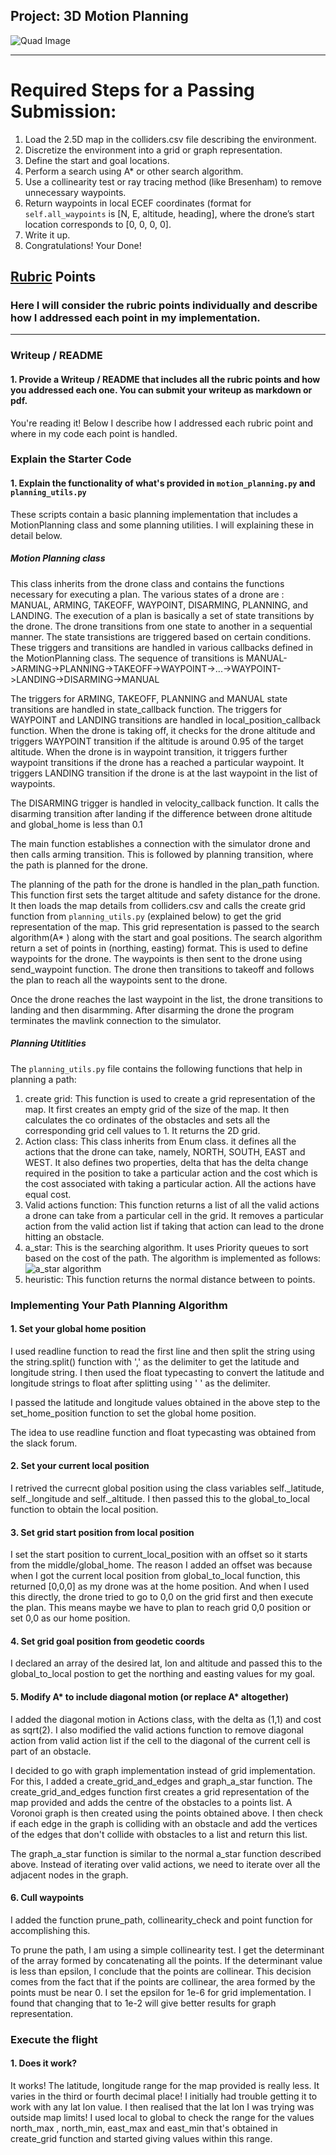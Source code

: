 ## Project: 3D Motion Planning
![Quad Image](./misc/enroute.png)

---


# Required Steps for a Passing Submission:
1. Load the 2.5D map in the colliders.csv file describing the environment.
2. Discretize the environment into a grid or graph representation.
3. Define the start and goal locations.
4. Perform a search using A* or other search algorithm.
5. Use a collinearity test or ray tracing method (like Bresenham) to remove unnecessary waypoints.
6. Return waypoints in local ECEF coordinates (format for `self.all_waypoints` is [N, E, altitude, heading], where the drone’s start location corresponds to [0, 0, 0, 0].
7. Write it up.
8. Congratulations!  Your Done!

## [Rubric](https://review.udacity.com/#!/rubrics/1534/view) Points
### Here I will consider the rubric points individually and describe how I addressed each point in my implementation.  

---
### Writeup / README

#### 1. Provide a Writeup / README that includes all the rubric points and how you addressed each one.  You can submit your writeup as markdown or pdf.  

You're reading it! Below I describe how I addressed each rubric point and where in my code each point is handled.

### Explain the Starter Code

#### 1. Explain the functionality of what's provided in `motion_planning.py` and `planning_utils.py`
These scripts contain a basic planning implementation that includes a MotionPlanning class and some planning utilities. I will explaining these in detail below.

##### Motion Planning class
This class inherits from the drone class and contains the functions necessary for executing a plan.
The various states of a drone are : MANUAL, ARMING, TAKEOFF, WAYPOINT, DISARMING, PLANNING, and LANDING. The execution of a plan is basically a set of state transitions by the drone. The drone transitions from one state to another in a sequential manner. The state transistions are triggered based on certain conditions. These triggers and transitions are handled in various callbacks defined in the MotionPlanning class. The sequence of transitions is 
MANUAL->ARMING->PLANNING->TAKEOFF->WAYPOINT->...->WAYPOINT->LANDING->DISARMING->MANUAL

The triggers for ARMING, TAKEOFF, PLANNING and MANUAL state transitions are handled in state_callback function. The triggers for WAYPOINT and LANDING transitions are handled in local_position_callback function. When the drone is taking off, it checks for the drone altitude and triggers WAYPOINT transition if the altitude is around 0.95 of the target altitude. When the drone is in waypoint transition, it triggers further waypoint transitions if the drone has a reached a particular waypoint. It triggers LANDING transition if the drone is at the last waypoint in the list of waypoints. 

The DISARMING trigger is handled in velocity_callback function. It calls the disarming transition after landing if the difference between drone altitude and global_home is less than 0.1

The main function establishes a connection with the simulator drone and then calls arming transition. This is followed by planning transition, where the path is planned for the drone.

The planning of the path for the drone is handled in the plan_path function. This function first sets the target altitude and safety distance for the drone. It then loads the map details from colliders.csv and calls the create grid function from `planning_utils.py` (explained below) to get the grid representation of the map. This grid representation is passed to the search algorithm(A* ) along with the start and goal positions. The search algorithm return a set of points in (northing, easting) format. This is used to define waypoints for the drone. The waypoints is then sent to the drone using send_waypoint function. The drone then transitions to takeoff and follows the plan to reach all the waypoints sent to the drone.

Once the drone reaches the last waypoint in the list, the drone transitions to landing and then disarmming. After disarming the drone the program terminates the mavlink connection to the simulator.


##### Planning Utitlities
The  `planning_utils.py` file contains the following functions that help in planning a path:
1. create grid: This function is used to create a grid representation of the map. It first creates an empty grid of the size of the map. It then calculates the co ordinates of the obstacles and sets all the corresponding grid cell values to 1. It returns the 2D grid.
2. Action class: This class inherits from Enum class. it defines all the actions that the drone can take, namely, NORTH, SOUTH, EAST and WEST. It also defines two properties, delta that has the delta change required in the position to take a particular action and the cost which is the cost associated with taking a particular action. All the actions have equal cost.
3. Valid actions function: This function returns a list of all the valid actions a drone can take from a particular cell in the grid. It removes a particular action from the valid action list if taking that action can lead to the drone hitting an obstacle.
4. a_star: This is the searching algorithm. It uses Priority queues to sort based on the cost of the path. The algorithm is implemented as follows:
![a_star algorithm](./misc/a_star.png)
5. heuristic: This function returns the normal distance between to points.

### Implementing Your Path Planning Algorithm

#### 1. Set your global home position
I used readline function to read the first line and then split the string using the string.split() function with ',' as the delimiter to get the latitude and longitude string. I then used the float typecasting to convert the latitude and longitude strings to float after splitting using ' ' as the delimiter.

I passed the latitude and longitude values obtained in the above step to the set_home_position function to set the global home position.

The idea to use readline function and float typecasting was obtained from the slack forum.

#### 2. Set your current local position

I retrived the currecnt global position using the class variables self.\_latitude, self.\_longitude and self.\_altitude. I then passed this to the global_to_local function to obtain the local position.


#### 3. Set grid start position from local position

I set the start position to current_local_position with an offset so it starts from the middle/global_home. The reason I added an offset was because when I got the current local position from global_to_local function, this returned [0,0,0] as  my drone was at the home position. And when I used this directly, the drone tried to go to 0,0 on the grid first and then execute the plan. This means maybe we have to plan to reach grid 0,0 position or set 0,0 as our home position.

#### 4. Set grid goal position from geodetic coords
I declared an array of the desired lat, lon and altitude and passed this to the global_to_local postion to get the northing and easting values for my goal.

#### 5. Modify A* to include diagonal motion (or replace A* altogether)

I added the diagonal motion in Actions class, with the delta as (1,1) and cost as sqrt(2).
I also modified the valid actions function to remove diagonal action from valid action list if the cell to the diagonal of the current cell is part of an obstacle.

I decided to go with graph implementation instead of grid implementation. For this, I added a create_grid_and_edges and graph_a_star function.
The create_grid_and_edges function first creates a grid representation of the map provided and adds the centre of the obstacles to a points list. A Voronoi graph is then created using the points obtained above. I then check if each edge in the graph is colliding with an obstacle and add the vertices of the edges that don't collide with obstacles to a list and return this list.

The graph_a_star function is similar to the normal a_star function described above. Instead of iterating over valid actions, we need to iterate over all the adjacent nodes in the graph.

#### 6. Cull waypoints 
I added the function prune_path, collinearity_check and point function for accomplishing this.

To prune the path, I am using a simple collinearity test. I get the determinant of the array formed by concatenating all the points. If the determinant value is less than epsilon, I conclude that the points are collinear. This decision comes from the fact that if the points are collinear, the area formed by the points must be near 0. I set the epsilon for 1e-6 for grid implementation. I found that changing that to 1e-2 will give better results for graph representation.



### Execute the flight
#### 1. Does it work?
It works! The latitude, longitude range for the map provided is really less. It varies in the third or fourth decimal place! I initially had trouble getting it to work with any lat lon value. I then realised that the lat lon I was trying was outside map limits! I used local to global to check the range for the values north_max , north_min, east_max and east_min that's obtained in create_grid function and started giving values within this range.




